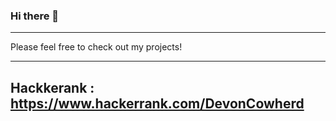 ### Hi there 👋 

---

Please feel free to check out my projects!


---

Hackkerank : https://www.hackerrank.com/DevonCowherd
---

<!--
❕Welcome to my Profile❕

I'm Devon, otherwise known as Qwafee.

I'm here to share and learn along with you all. 

You'll find alot of free videogame assets by searching up my moniker 🕹 🎮

Like many of you, I've set some pretty lofty, yet attainable, career and business goals🙌

I'll mostly be sharing and participating in App and Web Development.

I may occassionally make SKSE mods for a game known as TESV.

Enjoy! 👍⚡


**P.S. If you need to reach me, please visit my site, Qwafee.App, and click "Contact"**
-->
